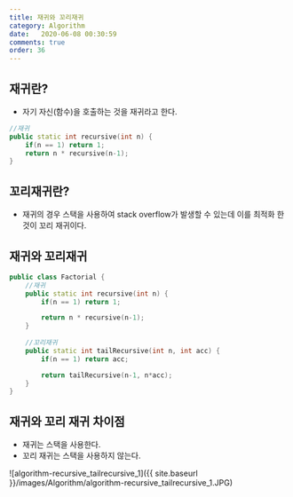 ```yaml
---
title: 재귀와 꼬리재귀
category: Algorithm
date:   2020-06-08 00:30:59
comments: true
order: 36
---
```


## 재귀란?
* 자기 자신(함수)을 호출하는 것을 재귀라고 한다. 

```cpp
//재귀
public static int recursive(int n) {
    if(n == 1) return 1;
    return n * recursive(n-1);
}
```

## 꼬리재귀란?
* 재귀의 경우 스택을 사용하여 stack overflow가 발생할 수 있는데 이를 최적화 한것이 꼬리 재귀이다.


## 재귀와 꼬리재귀

```cpp
public class Factorial {
    //재귀
    public static int recursive(int n) {
        if(n == 1) return 1;

        return n * recursive(n-1);
    }
    
    //꼬리재귀
    public static int tailRecursive(int n, int acc) {
        if(n == 1) return acc;

        return tailRecursive(n-1, n*acc);   
    }
}
```

## 재귀와 꼬리 재귀 차이점
* 재귀는 스택을 사용한다.
* 꼬리 재귀는 스택을 사용하지 않는다.

![algorithm-recursive_tailrecursive_1]({{ site.baseurl }}/images/Algorithm/algorithm-recursive_tailrecursive_1.JPG)